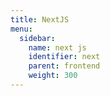 ```yaml
---
title: NextJS
menu:
  sidebar:
    name: next js
    identifier: next
    parent: frontend
    weight: 300
---
```

